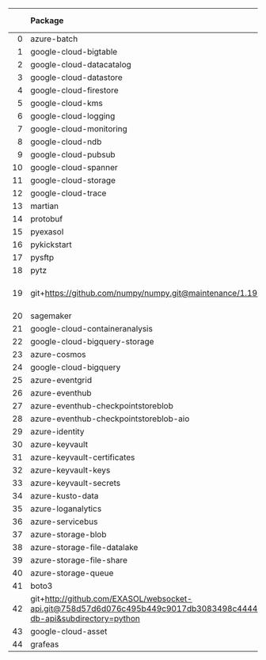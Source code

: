 <!-- markdown-link-check-disable -->

|    | Package                                                                                                                       | Version in 4.2.0     | Version in 4.3.0     | Status   |
|---:|:------------------------------------------------------------------------------------------------------------------------------|:---------------------|:---------------------|:---------|
|  0 | azure-batch                                                                                                                   | 10.0.0               | 10.0.0               |          |
|  1 | google-cloud-bigtable                                                                                                         | 2.2.0                | 2.2.0                |          |
|  2 | google-cloud-datacatalog                                                                                                      | 3.2.1                | 3.2.1                |          |
|  3 | google-cloud-datastore                                                                                                        | 2.1.3                | 2.1.3                |          |
|  4 | google-cloud-firestore                                                                                                        | 2.1.3                | 2.1.3                |          |
|  5 | google-cloud-kms                                                                                                              | 2.3.0                | 2.3.0                |          |
|  6 | google-cloud-logging                                                                                                          | 2.5.0                | 2.5.0                |          |
|  7 | google-cloud-monitoring                                                                                                       | 2.2.1                | 2.2.1                |          |
|  8 | google-cloud-ndb                                                                                                              | 1.9.0                | 1.9.0                |          |
|  9 | google-cloud-pubsub                                                                                                           | 2.5.0                | 2.5.0                |          |
| 10 | google-cloud-spanner                                                                                                          | 3.5.0                | 3.5.0                |          |
| 11 | google-cloud-storage                                                                                                          | 1.38.0               | 1.38.0               |          |
| 12 | google-cloud-trace                                                                                                            | 1.2.0                | 1.2.0                |          |
| 13 | martian                                                                                                                       | 1.4                  | 1.4                  |          |
| 14 | protobuf                                                                                                                      | 3.17.3               | 3.17.3               |          |
| 15 | pyexasol                                                                                                                      | 0.20.0               | 0.20.0               |          |
| 16 | pykickstart                                                                                                                   | 3.33                 | 3.33                 |          |
| 17 | pysftp                                                                                                                        | 0.2.9                | 0.2.9                |          |
| 18 | pytz                                                                                                                          | 2021.1               | 2021.1               |          |
| 19 | git+https://github.com/numpy/numpy.git@maintenance/1.19.x                                                                     | No version specified | No version specified |          |
| 20 | sagemaker                                                                                                                     | 2.59.5               | 2.59.5               |          |
| 21 | google-cloud-containeranalysis                                                                                                | 2.3.0                | 2.3.0                |          |
| 22 | google-cloud-bigquery-storage                                                                                                 | 2.4.0                | 2.4.0                |          |
| 23 | azure-cosmos                                                                                                                  | 4.2.0                | 4.2.0                |          |
| 24 | google-cloud-bigquery                                                                                                         | 2.20.0               | 2.20.0               |          |
| 25 | azure-eventgrid                                                                                                               | 4.3.0                | 4.3.0                |          |
| 26 | azure-eventhub                                                                                                                | 5.5.0                | 5.5.0                |          |
| 27 | azure-eventhub-checkpointstoreblob                                                                                            | 1.1.4                | 1.1.4                |          |
| 28 | azure-eventhub-checkpointstoreblob-aio                                                                                        | 1.1.4                | 1.1.4                |          |
| 29 | azure-identity                                                                                                                | 1.6.0                | 1.6.0                |          |
| 30 | azure-keyvault                                                                                                                | 4.1.0                | 4.1.0                |          |
| 31 | azure-keyvault-certificates                                                                                                   | 4.2.1                | 4.2.1                |          |
| 32 | azure-keyvault-keys                                                                                                           | 4.3.1                | 4.3.1                |          |
| 33 | azure-keyvault-secrets                                                                                                        | 4.2.0                | 4.2.0                |          |
| 34 | azure-kusto-data                                                                                                              | 2.1.3                | 2.1.3                |          |
| 35 | azure-loganalytics                                                                                                            | 0.1.0                | 0.1.0                |          |
| 36 | azure-servicebus                                                                                                              | 7.3.0                | 7.3.0                |          |
| 37 | azure-storage-blob                                                                                                            | 12.8.1               | 12.8.1               |          |
| 38 | azure-storage-file-datalake                                                                                                   | 12.4.0               | 12.4.0               |          |
| 39 | azure-storage-file-share                                                                                                      | 12.5.0               | 12.5.0               |          |
| 40 | azure-storage-queue                                                                                                           | 12.1.6               | 12.1.6               |          |
| 41 | boto3                                                                                                                         | 1.17.96              | 1.17.96              |          |
| 42 | git+http://github.com/EXASOL/websocket-api.git@758d57d6d076c495b449c9017db3083498c44445#egg=exasol-db-api&subdirectory=python | No version specified | No version specified |          |
| 43 | google-cloud-asset                                                                                                            | 3.1.0                | 3.1.0                |          |
| 44 | grafeas                                                                                                                       | 1.4.0                | 1.4.0                |          |